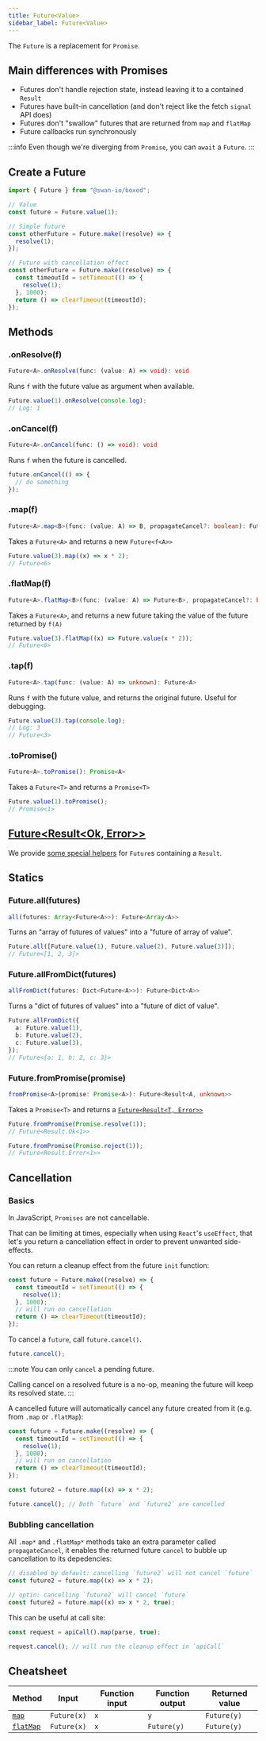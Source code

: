 ```yaml
---
title: Future<Value>
sidebar_label: Future<Value>
---
```


The `Future` is a replacement for `Promise`.

## Main differences with Promises

- Futures don't handle rejection state, instead leaving it to a contained `Result`
- Futures have built-in cancellation (and don't reject like the fetch `signal` API does)
- Futures don't "swallow" futures that are returned from `map` and `flatMap`
- Future callbacks run synchronously

:::info
Even though we're diverging from `Promise`, you can `await` a `Future`.
:::

## Create a Future

```ts title="Examples"
import { Future } from "@swan-io/boxed";

// Value
const future = Future.value(1);

// Simple future
const otherFuture = Future.make((resolve) => {
  resolve(1);
});

// Future with cancellation effect
const otherFuture = Future.make((resolve) => {
  const timeoutId = setTimeout(() => {
    resolve(1);
  }, 1000);
  return () => clearTimeout(timeoutId);
});
```

## Methods

### .onResolve(f)

```ts
Future<A>.onResolve(func: (value: A) => void): void
```

Runs `f` with the future value as argument when available.

```ts title="Examples"
Future.value(1).onResolve(console.log);
// Log: 1
```

### .onCancel(f)

```ts
Future<A>.onCancel(func: () => void): void
```

Runs `f` when the future is cancelled.

```ts title="Examples"
future.onCancel(() => {
  // do something
});
```

### .map(f)

```ts
Future<A>.map<B>(func: (value: A) => B, propagateCancel?: boolean): Future<B>
```

Takes a `Future<A>` and returns a new `Future<f<A>>`

```ts title="Examples"
Future.value(3).map((x) => x * 2);
// Future<6>
```

### .flatMap(f)

```ts
Future<A>.flatMap<B>(func: (value: A) => Future<B>, propagateCancel?: boolean): Future<B>
```

Takes a `Future<A>`, and returns a new future taking the value of the future returned by `f(A)`

```ts title="Examples"
Future.value(3).flatMap((x) => Future.value(x * 2));
// Future<6>
```

### .tap(f)

```ts
Future<A>.tap(func: (value: A) => unknown): Future<A>
```

Runs `f` with the future value, and returns the original future. Useful for debugging.

```ts title="Examples"
Future.value(3).tap(console.log);
// Log: 3
// Future<3>
```

### .toPromise()

```ts
Future<A>.toPromise(): Promise<A>
```

Takes a `Future<T>` and returns a `Promise<T>`

```ts title="Examples"
Future.value(1).toPromise();
// Promise<1>
```

## [Future<Result<Ok, Error>>](/future-result)

We provide [some special helpers](/future-result) for `Future`s containing a `Result`.

## Statics

### Future.all(futures)

```ts
all(futures: Array<Future<A>>): Future<Array<A>>
```

Turns an "array of futures of values" into a "future of array of value".

```ts title="Examples"
Future.all([Future.value(1), Future.value(2), Future.value(3)]);
// Future<[1, 2, 3]>
```

### Future.allFromDict(futures)

```ts
allFromDict(futures: Dict<Future<A>>): Future<Dict<A>>
```

Turns a "dict of futures of values" into a "future of dict of value".

```ts title="Examples"
Future.allFromDict({
  a: Future.value(1),
  b: Future.value(2),
  c: Future.value(3),
});
// Future<{a: 1, b: 2, c: 3}>
```

### Future.fromPromise(promise)

```ts
fromPromise<A>(promise: Promise<A>): Future<Result<A, unknown>>
```

Takes a `Promise<T>` and returns a [`Future<Result<T, Error>>`](/future-result)

```ts title="Examples"
Future.fromPromise(Promise.resolve(1));
// Future<Result.Ok<1>>

Future.fromPromise(Promise.reject(1));
// Future<Result.Error<1>>
```

## Cancellation

### Basics

In JavaScript, `Promises` are not cancellable.

That can be limiting at times, especially when using `React`'s `useEffect`, that let's you return a cancellation effect in order to prevent unwanted side-effects.

You can return a cleanup effect from the future `init` function:

```ts
const future = Future.make((resolve) => {
  const timeoutId = setTimeout(() => {
    resolve(1);
  }, 1000);
  // will run on cancellation
  return () => clearTimeout(timeoutId);
});
```

To cancel a `future`, call `future.cancel()`.

```ts
future.cancel();
```

:::note
You can only `cancel` a pending future.

Calling cancel on a resolved future is a no-op, meaning the future will keep its resolved state.
:::

A cancelled future will automatically cancel any future created from it (e.g. from `.map` or `.flatMap`):

```ts
const future = Future.make((resolve) => {
  const timeoutId = setTimeout(() => {
    resolve(1);
  }, 1000);
  // will run on cancellation
  return () => clearTimeout(timeoutId);
});

const future2 = future.map((x) => x * 2);

future.cancel(); // Both `future` and `future2` are cancelled
```

### Bubbling cancellation

All `.map*` and `.flatMap*` methods take an extra parameter called `propagateCancel`, it enables the returned future `cancel` to bubble up cancellation to its depedencies:

```ts
// disabled by default: cancelling `future2` will not cancel `future`
const future2 = future.map((x) => x * 2);

// optin: cancelling `future2` will cancel `future`
const future2 = future.map((x) => x * 2, true);
```

This can be useful at call site:

```ts
const request = apiCall().map(parse, true);

request.cancel(); // will run the cleanup effect in `apiCall`
```

## Cheatsheet

| Method                 | Input       | Function input | Function output | Returned value |
| ---------------------- | ----------- | -------------- | --------------- | -------------- |
| [`map`](#mapf)         | `Future(x)` | `x`            | `y`             | `Future(y)`    |
| [`flatMap`](#flatmapf) | `Future(x)` | `x`            | `Future(y)`     | `Future(y)`    |
